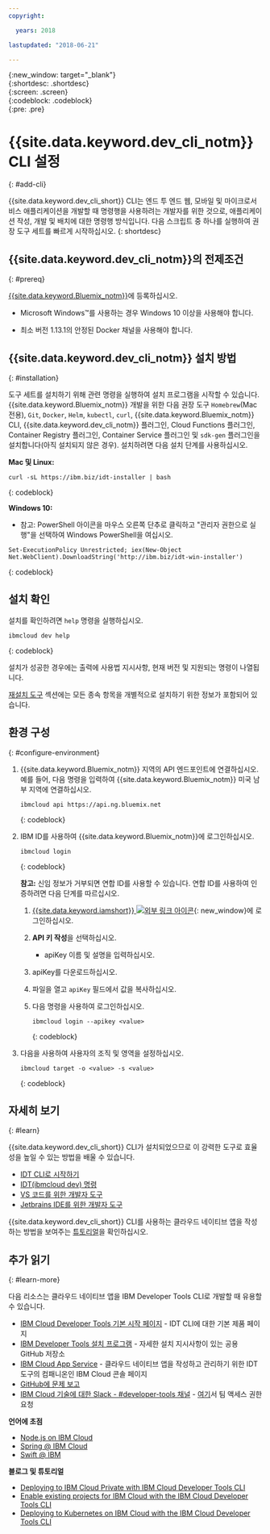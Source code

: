 ```yaml
---
copyright:

  years: 2018

lastupdated: "2018-06-21"

---
```


{:new_window: target="_blank"}  
{:shortdesc: .shortdesc}  
{:screen: .screen}  
{:codeblock: .codeblock}  
{:pre: .pre}  

# {{site.data.keyword.dev_cli_notm}} CLI 설정
{: #add-cli}

{{site.data.keyword.dev_cli_short}} CLI는 엔드 투 엔드 웹, 모바일 및 마이크로서비스 애플리케이션을 개발할 때 명령행을 사용하려는 개발자를 위한 것으로, 애플리케이션 작성, 개발 및 배치에 대한 명령행 방식입니다. 다음 스크립트 중 하나를 실행하여 권장 도구 세트를 빠르게 시작하십시오.
{: shortdesc}

## {{site.data.keyword.dev_cli_notm}}의 전제조건
{: #prereq}

[{{site.data.keyword.Bluemix_notm}}](http://ibm.biz/ibm-registration)에 등록하십시오.

*  Microsoft Windows&trade;를 사용하는 경우 Windows 10 이상을 사용해야 합니다.

* 최소 버전 1.13.1의 안정된 Docker 채널을 사용해야 합니다.

## {{site.data.keyword.dev_cli_notm}} 설치 방법
{: #installation}

도구 세트를 설치하기 위해 관련 명령을 실행하여 설치 프로그램을 시작할 수 있습니다. {{site.data.keyword.Bluemix_notm}} 개발을 위한 다음 권장 도구 `Homebrew`(Mac 전용), `Git`, `Docker`, `Helm`, `kubectl`, `curl`, {{site.data.keyword.Bluemix_notm}} CLI, {{site.data.keyword.dev_cli_notm}} 플러그인, Cloud Functions 플러그인, Container Registry 플러그인, Container Service 플러그인 및 `sdk-gen` 플러그인을 설치합니다(아직 설치되지 않은 경우). 설치하려면 다음 설치 단계를 사용하십시오.

**Mac 및 Linux:**

```
curl -sL https://ibm.biz/idt-installer | bash
```
{: codeblock}


**Windows 10:**

* 참고: PowerShell 아이콘을 마우스 오른쪽 단추로 클릭하고 "관리자 권한으로 실행"을 선택하여 Windows PowerShell을 여십시오.

```
Set-ExecutionPolicy Unrestricted; iex(New-Object Net.WebClient).DownloadString('http://ibm.biz/idt-win-installer')
```
{: codeblock}

## 설치 확인
설치를 확인하려면 `help` 명령을 실행하십시오.

```
ibmcloud dev help
```
{: codeblock}

설치가 성공한 경우에는 출력에 사용법 지시사항, 현재 버전 및 지원되는 명령이 나열됩니다.

[재설치 도구](/docs/troubleshoot/ts_createapps.html#appendix) 섹션에는 모든 종속 항목을 개별적으로 설치하기 위한 정보가 포함되어 있습니다.

## 환경 구성
{: #configure-environment}

1. {{site.data.keyword.Bluemix_notm}} 지역의 API 엔드포인트에 연결하십시오. 예를 들어, 다음 명령을 입력하여 {{site.data.keyword.Bluemix_notm}} 미국 남부 지역에 연결하십시오.

	```
	ibmcloud api https://api.ng.bluemix.net
	```
	{: codeblock}

2. IBM ID를 사용하여 {{site.data.keyword.Bluemix_notm}}에 로그인하십시오.

	```
	ibmcloud login
	```
	{: codeblock}

	**참고:** 신임 정보가 거부되면 연합 ID를 사용할 수 있습니다. 연합 ID를 사용하여 인증하려면 다음 단계를 따르십시오.

	1. [{{site.data.keyword.iamshort}} ![외부 링크 아이콘](../../icons/launch-glyph.svg "외부 링크 아이콘")](https://www.bluemix.net/iam/#/apikeys){: new_window}에 로그인하십시오.
	2. **API 키 작성**을 선택하십시오.
		* apiKey 이름 및 설명을 입력하십시오.
	3. apiKey를 다운로드하십시오.
	4. 파일을 열고 `apiKey` 필드에서 값을 복사하십시오.
	5. 다음 명령을 사용하여 로그인하십시오.

		```
		ibmcloud login --apikey <value>
		```
		{: codeblock}

3. 다음을 사용하여 사용자의 조직 및 영역을 설정하십시오.

	```
	ibmcloud target -o <value> -s <value>
	```
	{: codeblock}

## 자세히 보기
{: #learn}

{{site.data.keyword.dev_cli_short}} CLI가 설치되었으므로 이 강력한 도구로 효율성을 높일 수 있는 방법을 배울 수 있습니다.
- [IDT CLI로 시작하기](index.html)
- [IDT(ibmcloud dev) 명령](commands.html)
- [VS 코드를 위한 개발자 도구](vscode.html)
- [Jetbrains IDE를 위한 개발자 도구](jetbrains.html)

{{site.data.keyword.dev_cli_short}} CLI를 사용하는 클라우드 네이티브 앱을 작성하는 방법을 보여주는 [튜토리얼](/docs/apps/tutorials/tutorial_bff.html)을 확인하십시오.

## 추가 읽기
{: #learn-more}

다음 리소스는 클라우드 네이티브 앱을 IBM Developer Tools CLI로 개발할 때 유용할 수 있습니다.

- [IBM Cloud Developer Tools 기본 시작 페이지](https://www.ibm.com/cloud/cli) - IDT CLI에 대한 기본 제품 페이지
- [IBM Developer Tools 설치 프로그램](https://github.com/IBM-Bluemix/ibm-cloud-developer-tools) - 자세한 설치 지시사항이 있는 공용 GitHub 저장소
- [IBM Cloud App Service](https://console.bluemix.net/developer/appservice) - 클라우드 네이티브 앱을 작성하고 관리하기 위한 IDT 도구의 컴패니온인 IBM Cloud 콘솔 페이지
- [GitHub에 문제 보고](https://github.com/IBM-Cloud/ibm-cloud-developer-tools/issues)
- [IBM Cloud 기술에 대한 Slack - #developer-tools 채널](https://ibm-cloud-tech.slack.com) - [여기](https://slack-invite-ibm-cloud-tech.mybluemix.net/)서 팀 액세스 권한 요청

**언어에 초점**

- [Node.js on IBM Cloud](https://developer.ibm.com/node/cloud/)
- [Spring @ IBM Cloud](https://developer.ibm.com/java/spring/)
- [Swift @ IBM](https://developer.ibm.com/swift)

**블로그 및 튜토리얼**

- [Deploying to IBM Cloud Private with IBM Cloud Developer Tools CLI](https://www.ibm.com/blogs/bluemix/2017/09/deploying-ibm-cloud-private-ibm-cloud-developer-tools-cli/)
- [Enable existing projects for IBM Cloud with the IBM Cloud Developer Tools CLI](https://www.ibm.com/blogs/bluemix/2017/09/enable-existing-projects-ibm-cloud-ibm-cloud-developer-tools-cli/)
- [Deploying to Kubernetes on IBM Cloud with the IBM Cloud Developer Tools CLI](https://www.ibm.com/blogs/bluemix/2017/09/deploying-kubernetes-ibm-cloud-ibm-cloud-developer-tools-cli/)
